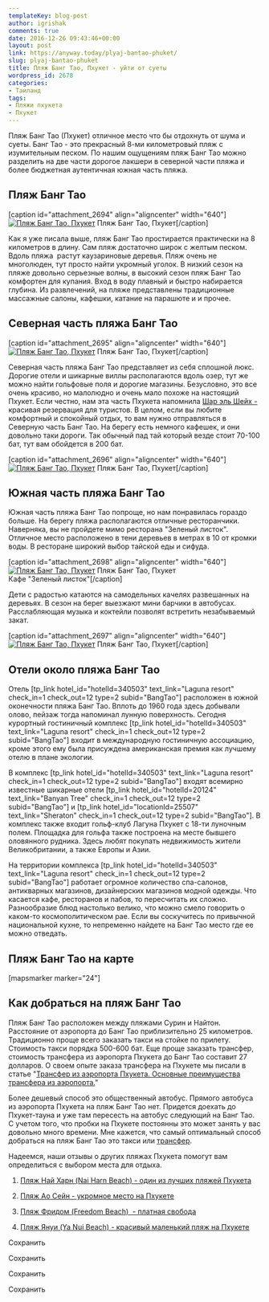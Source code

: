 ```yaml
---
templateKey: blog-post
author: igrishak
comments: true
date: 2016-12-26 09:43:46+00:00
layout: post
link: https://anyway.today/plyaj-bantao-phuket/
slug: plyaj-bantao-phuket
title: Пляж Банг Тао, Пхукет - уйти от суеты
wordpress_id: 2678
categories:
- Таиланд
tags:
- Пляжи пхукета
- Пхукет
---
```


Пляж Банг Тао (Пхукет) отличное место что бы отдохнуть от шума и суеты. Банг Тао - это прекрасный 8-ми километровый пляж с изумительным песком. По нашим ощущениям пляж Банг Тао можно разделить на две части дорогое лакшери в северной части пляжа и более бюджетная аутентичная южная часть пляжа.


<!-- more -->


## Пляж Банг Тао


[caption id="attachment_2694" align="aligncenter" width="640"][![Пляж Банг Тао, Пхукет](https://anyway.today/wp-content/uploads/2016/12/IMG_20161210_163143_HDR-1024x768.jpg)](https://anyway.today/wp-content/uploads/2016/12/IMG_20161210_163143_HDR.jpg) Пляж Банг Тао, Пхукет[/caption]


Как я уже писала выше, пляж Банг Тао простирается практически на 8 километров в длину. Сам пляж достаточно широк с желтым песком. Вдоль пляжа  растут каузариновые деревья. Пляж очень не многолюден, тут просто найти укромный уголок. В низкий сезон на пляже довольно серьезные волны, в высокий сезон пляж Банг Тао комфортен для купания. Вход в воду плавный и быстро набирается глубина. Из развлечений, на пляже представлены традиционные массажные салоны, кафешки, катание на парашюте и и прочее.





## Северная часть пляжа Банг Тао


[caption id="attachment_2695" align="aligncenter" width="640"][![Пляж Банг Тао, Пхукет](https://anyway.today/wp-content/uploads/2016/12/IMG_20161210_154543_HDR-1024x768.jpg)](https://anyway.today/wp-content/uploads/2016/12/IMG_20161210_154543_HDR.jpg) Пляж Банг Тао, Пхукет[/caption]


Северная часть пляжа Банг Тао представляет из себя сплошной люкс. Дорогие отели и шикарные виллы располагаются вдоль озер, тут же можно найти гольфовые поля и дорогие магазины. Безусловно, это все очень красиво, но малолюдно и очень мало похоже на настоящий Пхукет. Если честно, нам эта часть Пхукета напомнила [Шар эль Шейх - ](https://anyway.today/new-year-in-sharm-in-dahab/)красивая резервация для туристов. В целом, если вы любите комфортный и спокойный отдых, то вам нужно отправляться в Северную часть Банг Тао. На берегу есть немного кафешек, и они довольно таки дороги. Так обычный пад тай который везде стоит 70-100 бат, тут вам обойдется в 200 бат.




[caption id="attachment_2696" align="aligncenter" width="640"][![Пляж Банг Тао, Пхукет](https://anyway.today/wp-content/uploads/2016/12/IMG_20161210_160552_HDR-1024x768.jpg)](https://anyway.today/wp-content/uploads/2016/12/IMG_20161210_160552_HDR.jpg) Пляж Банг Тао, Пхукет[/caption]


## Южная часть пляжа Банг Тао




Южная часть пляжа Банг Тао попроще, но нам понравилась гораздо больше. На берегу пляжа располагаются отличные ресторанчики. Наверняка, вы не пройдете мимо ресторана "Зеленый листок". Отличное место расположено в тени деревьев в метрах в 10 от кромки воды. В ресторане широкий выбор тайской еды и сифуда.




[caption id="attachment_2698" align="aligncenter" width="640"][![Пляж Банг Тао, Пхукет](https://anyway.today/wp-content/uploads/2016/12/IMG_20161210_162940_HDR-1024x768.jpg)](https://anyway.today/wp-content/uploads/2016/12/IMG_20161210_162940_HDR.jpg) Пляж Банг Тао, Пхукет  
Кафе "Зеленый листок"[/caption]


Дети с радостью катаются на самодельных качелях развешанных на деревьях. В сезон на берег выезжают мини барчики в автобусах. Расслабляющая музыка и коктейли позволят встретить незабываемый закат.




[caption id="attachment_2697" align="aligncenter" width="640"][![Пляж Банг Тао, Пхукет](https://anyway.today/wp-content/uploads/2016/12/IMG_20161210_163126_HDR-1024x768.jpg)](https://anyway.today/wp-content/uploads/2016/12/IMG_20161210_163126_HDR.jpg) Пляж Банг Тао, Пхукет[/caption]


## Отели около пляжа Банг Тао




Отель [tp_link hotel_id="hotelId=340503" text_link="Laguna resort" check_in=1 check_out=12 type=2 subid="BangTao"] расположен в южной оконечности пляжа Банг Тао. Вплоть до 1960 года здесь добывали олово, пейзаж тогда напоминал лунную поверхность. Сегодня курортный гостиничный комплекс [tp_link hotel_id="hotelId=340503" text_link="Laguna resort" check_in=1 check_out=12 type=2 subid="BangTao"] входит в международную гостиничную ассоциацию, кроме этого ему была присуждена американская премия как лучшему отелю в плане экологии.




В комплекс [tp_link hotel_id="hotelId=340503" text_link="Laguna resort" check_in=1 check_out=12 type=2 subid="BangTao"] входят всемирно известные шикарные отели [tp_link hotel_id="hotelId=20124" text_link="Banyan Tree" check_in=1 check_out=12 type=2 subid="BangTao"] и [tp_link hotel_id="locationId=25507" text_link="Sheraton" check_in=1 check_out=12 type=2 subid="BangTao"]. В комплекс также входит гольф-клуб Лагуна Пхукет с 18-ти луночным полем. Площадка для гольфа также построена на месте бывшего оловянного рудника. Здесь любят покупать недвижимость жители Великобритании, а также Европы и Азии.


На территории комплекса [tp_link hotel_id="hotelId=340503" text_link="Laguna resort" check_in=1 check_out=12 type=2 subid="BangTao"] работает огромное количество спа-салонов, антикварных магазинов, дизайнерских магазинов модной одежды. Что касается кафе, ресторанов и пабов, то пересчитать их сложно. Разнообразие блюд настолько велико, что можно смело говорить о каком-то космополитическом рае. Если вы соскучитесь по привычной национальной кухне, то непременно найдете на Банг Тао место где ее можно отведать.


## Пляж Банг Тао на карте


[mapsmarker marker="24"]


## Как добраться на пляж Банг Тао




Пляж Банг Тао расположен между пляжами Сурин и Найтон. Расстояние от аэропорта до Банг Тао приблизительно 25 километров. Традиционно проще всего заказать такси на стойке по прилету. Стоимость такси порядка 500-600 бат. Еще проще заказать трансфер, стоимость трансфера из аэропорта Пхукета до Банг Тао составит 27 долларов. О своем опыте заказа трансфера на Пхукете мы писали в статье "[Трансфер из аэропорта Пхукета. Основные преимущества трансфера из аэропорта.](https://anyway.today/transfer-iz-aeroporta-phuketa/)"




Более дешевый способ это общественный автобус. Прямого автобуса из аэропорта Пхукета на пляж Банг Тао нет. Придется доехать до Пхукет-тауна и уже там пересесть на автобус следующий на Банг Тао. С учетом того, что пробки на Пхукете постоянны это может занять у вас довольно много времени. Мне кажется, что самый оптимальный способ добраться на пляж Банг Тао это такси или [трансфер](http://c1.travelpayouts.com/click?shmarker=14510.bangtao&promo_id=647&source_type=customlink&type=click&custom_url=http%3A%2F%2Fkiwitaxi.ru%2FThailand%2FPhuket%20Airport-%3EBang%2BTao).




Надеемся, наши отзывы о других пляжах Пхукета помогут вам определиться с выбором места для отдыха.






 	
  1. [Пляж Най Харн (Nai Harn Beach) - один из лучших пляжей Пхукета](https://anyway.today/plyaj-nai-harn-odin-iz-luchih-plyajea-phuketa/)

 	
  2. [Пляж Ао Сейн - укромное место на Пхукете](https://anyway.today/plyaj-ao-sein-ukromnoe-mesto-na-phukete/)

 	
  3. [Пляж Фридом (Freedom Beach)  - платная свобода](https://anyway.today/plyaj-freedom-ili-platnaya-svoboda/)

 	
  4. [Пляж Януи (Ya Nui Beach) - красивый маленький пляж на Пхукете](https://anyway.today/plyaj-yanui-na-phukete/)


Сохранить

Сохранить

Сохранить

Сохранить
